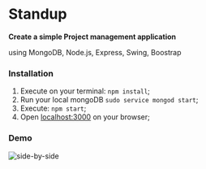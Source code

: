 # Standup

**Create a simple Project management application**

using MongoDB, Node.js, Express, Swing, Boostrap


### Installation 


1. Execute on your terminal: `npm install`;
2. Run your local mongoDB `sudo service mongod start`; 
3. Execute: `npm start`;
3. Open [localhost:3000](http://localhost:3000/) on your browser;



### Demo


<img alt="side-by-side" src="https://res.cloudinary.com/ddrvpl4zh/image/upload/v1557074169/Screenshot_from_2019-05-05_18-02-13.png">

